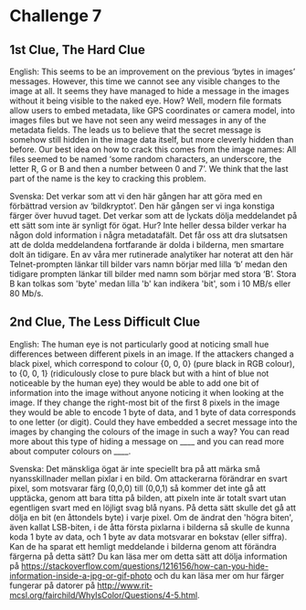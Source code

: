 # Challenge 7

## 1st Clue, The Hard Clue

English:
This seems to be an improvement on the previous ‘bytes in images’ messages. However, this time we cannot see any visible changes to the image at all. It seems they have managed to hide a message in the images without it being visible to the naked eye. How? Well, modern file formats allow users to embed metadata, like GPS coordinates or camera model, into images files but we have not seen any weird messages in any of the metadata fields. The leads us to believe that the secret message is somehow still hidden in the image data itself, but more cleverly hidden than before. Our best idea on how to crack this comes from the image names: All files seemed to be named ‘some random characters, an underscore, the letter R, G or B and then a number between 0 and 7’. We think that the last part of the name is the key to cracking this problem.

Svenska:
Det verkar som att vi den här gången har att göra med en förbättrad version av ‘bildkryptot’. Den här gången ser vi inga konstiga färger över huvud taget. Det verkar som att de lyckats dölja meddelandet på ett sätt som inte är synligt för ögat. Hur? Inte heller dessa bilder verkar ha någon dold information i några metadatafält. Det får oss att dra slutsatsen att de dolda meddelandena fortfarande är dolda i bilderna, men smartare dolt än tidigare. En av våra mer rutinerade analytiker har noterat att den här Telnet-prompten länkar till bilder vars namn börjar med lilla ‘b’ medan den tidigare prompten länkar till bilder med namn som börjar med stora ‘B’. Stora B kan tolkas som 'byte' medan lilla 'b' kan indikera 'bit', som i 10 MB/s eller 80 Mb/s.

## 2nd Clue, The Less Difficult Clue

English:
The human eye is not particularly good at noticing small hue differences between different pixels in an image. If the attackers changed a black pixel, which correspond to colour {0, 0, 0} (pure black in RGB colour), to {0, 0, 1} (ridiculously close to pure black but with a hint of blue not noticeable by the human eye) they would be able to add one bit of information into the image without anyone noticing it when looking at the image. If they change the right-most bit of the first 8 pixels in the image they would be able to encode 1 byte of data, and 1 byte of data corresponds to one letter (or digit). Could they have embedded a secret message into the images by changing the colours of the image in such a way? You can read more about this type of hiding a message on ____ and you can read more about computer colours on ____.

Svenska:
Det mänskliga ögat är inte speciellt bra på att märka små nyansskillnader mellan pixlar i en bild. Om attackerarna förändrar en svart pixel, som motsvarar färg (0,0,0) till (0,0,1) så kommer det inte gå att upptäcka, genom att bara titta på bilden, att pixeln inte är totalt svart utan egentligen svart med en löjligt svag blå nyans. På detta sätt skulle det gå att dölja en bit (en åttondels byte) i varje pixel. Om de ändrat den 'högra biten', även kallat LSB-biten, i de åtta första pixlarna i bilderna så skulle de kunna koda 1 byte av data, och 1 byte av data motsvarar en bokstav (eller siffra). Kan de ha sparat ett hemligt meddelande i bilderna genom att förändra färgerna på detta sätt? Du kan läsa mer om detta sätt att dölja information på https://stackoverflow.com/questions/1216156/how-can-you-hide-information-inside-a-jpg-or-gif-photo och du kan läsa mer om hur färger fungerar på datorer på http://www.rit-mcsl.org/fairchild/WhyIsColor/Questions/4-5.html.
